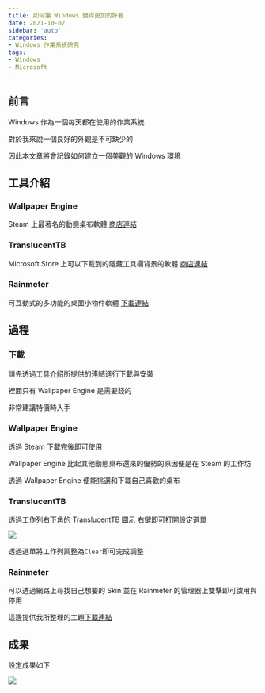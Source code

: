 ```yaml
---
title: 如何讓 Windows 變得更加的好看
date: 2021-10-02
sidebar: 'auto'
categories:
- Windows 作業系統研究
tags:
- Windows
- Microsoft
---
```


## 前言

Windows 作為一個每天都在使用的作業系統

對於我來說一個良好的外觀是不可缺少的

因此本文章將會記錄如何建立一個美觀的 Windows 環境

## 工具介紹

### Wallpaper Engine

Steam 上最著名的動態桌布軟體 [商店連結](https://store.steampowered.com/app/431960/Wallpaper_Engine/)

### TranslucentTB

Microsoft Store 上可以下載到的隱藏工具欄背景的軟體 [商店連結](https://www.microsoft.com/en-us/p/translucenttb/9pf4kz2vn4w9)

### Rainmeter

可互動式的多功能的桌面小物件軟體 [下載連結](https://www.rainmeter.net/)

## 過程

### 下載

請先透過[工具介紹](https://docat0209.github.io/windows/windowsBetterLook.html#工具介紹)所提供的連結進行下載與安裝

裡面只有 Wallpaper Engine 是需要錢的

非常建議特價時入手

### Wallpaper Engine

透過 Steam 下載完後即可使用

Wallpaper Engine 比起其他動態桌布還來的優勢的原因便是在 Steam 的工作坊

透過 Wallpaper Engine 便能挑選和下載自己喜歡的桌布

### TranslucentTB

透過工作列右下角的 TranslucentTB 圖示 右鍵即可打開設定選單

![](https://i.imgur.com/MW3CFVQ.png)

透過選單將工作列調整為`Clear`即可完成調整


### Rainmeter

可以透過網路上尋找自己想要的 Skin 並在 Rainmeter 的管理器上雙擊即可啟用與停用

這邊提供我所整理的主題[下載連結](https://cdn.discordapp.com/attachments/638035285082505217/893831973657772042/BetterWindows_.rmskin)

## 成果

設定成果如下

![](https://i.imgur.com/mynINYR.jpg)
